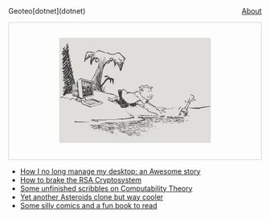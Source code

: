 <nav class="site-nav">
    Geoteo[dotnet](dotnet)
    <a href="contacts" style="float:right">About</a>
</nav>

<p style="text-align:center; border:1px solid #d0d0cc;">
    <img width=60% style="padding:30px;" src="pics/island.png">
</p>

- [How I no long manage my desktop: an Awesome story](config)
- [How to brake the RSA Cryptosystem](attack)
- [Some unfinished scribbles on Computability Theory](notes)
- [Yet another Asteroids clone but way cooler](astro)
- [Some silly comics and a fun book to read](comics)
